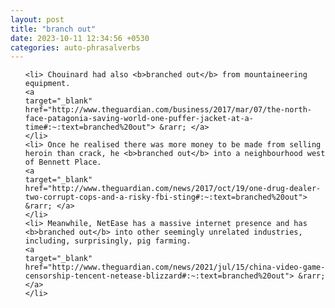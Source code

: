 ```yaml
---
layout: post
title: "branch out"
date: 2023-10-11 12:34:56 +0530
categories: auto-phrasalverbs
---
```

<ol>

    <li> Chouinard had also <b>branched out</b> from mountaineering equipment.
    <a 
    target="_blank" 
    href="http://www.theguardian.com/business/2017/mar/07/the-north-face-patagonia-saving-world-one-puffer-jacket-at-a-time#:~:text=branched%20out"> &rarr; </a>
    </li>
    <li> Once he realised there was more money to be made from selling heroin than crack, he <b>branched out</b> into a neighbourhood west of Bennett Place.
    <a 
    target="_blank" 
    href="http://www.theguardian.com/news/2017/oct/19/one-drug-dealer-two-corrupt-cops-and-a-risky-fbi-sting#:~:text=branched%20out"> &rarr; </a>
    </li>
    <li> Meanwhile, NetEase has a massive internet presence and has <b>branched out</b> into other seemingly unrelated industries, including, surprisingly, pig farming.
    <a 
    target="_blank" 
    href="http://www.theguardian.com/news/2021/jul/15/china-video-game-censorship-tencent-netease-blizzard#:~:text=branched%20out"> &rarr; </a>
    </li>